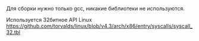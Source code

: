 Для сборки нужно только gcc, никакие библиотеки не используются.

Используется 32битное API Linux
https://github.com/torvalds/linux/blob/v4.3/arch/x86/entry/syscalls/syscall_32.tbl
